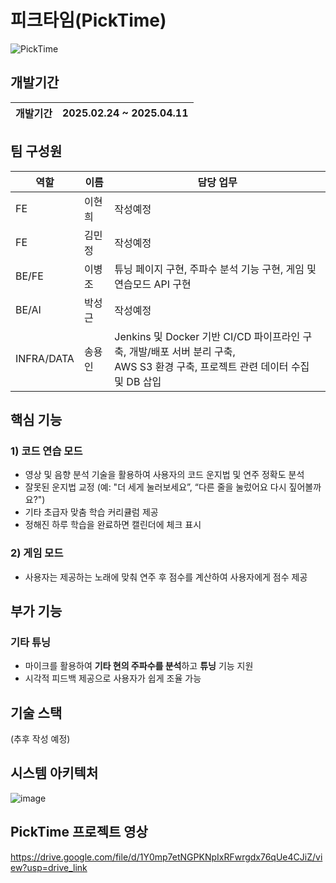 # 피크타임(PickTime)
![PickTime](https://github.com/user-attachments/assets/78dfd822-5b3a-4379-9e43-27793e99d1d1)

## 개발기간
| 개발기간 | 2025.02.24 ~ 2025.04.11 |
|----------|-------------------------|

## 팀 구성원
| 역할       | 이름   | 담당 업무 |
|------------|--------|---------------------------------------------------------------|
| FE         | 이현희 | 작성예정 |
| FE         | 김민정 | 작성예정 |
| BE/FE      | 이병조 | 튜닝 페이지 구현, 주파수 분석 기능 구현, 게임 및 연습모드 API 구현 |
| BE/AI      | 박성근 | 작성예정 |
| INFRA/DATA | 송용인 | Jenkins 및 Docker 기반 CI/CD 파이프라인 구축, 개발/배포 서버 분리 구축, <br>AWS S3 환경 구축, 프로젝트 관련 데이터 수집 및 DB 삽입 |

## 핵심 기능
### 1) **코드 연습 모드**
- 영상 및 음향 분석 기술을 활용하여 사용자의 코드 운지법 및 연주 정확도 분석
- 잘못된 운지법 교정 (예: "더 세게 눌러보세요”, “다른 줄을 눌렀어요 다시 짚어볼까요?")
- 기타 초급자 맞춤 학습 커리큘럼 제공
- 정해진 하루 학습을 완료하면 캘린더에 체크 표시
### 2) **게임 모드**
- 사용자는 제공하는 노래에 맞춰 연주 후 점수를 계산하여 사용자에게 점수 제공

## 부가 기능
### **기타 튜닝**
- 마이크를 활용하여 **기타 현의 주파수를 분석**하고 **튜닝** 기능 지원
- 시각적 피드백 제공으로 사용자가 쉽게 조율 가능

## 기술 스택
(추후 작성 예정)

## 시스템 아키텍처
![image](https://github.com/user-attachments/assets/7aa80af0-360d-47f4-9a9d-9580dd5ac818)

## PickTime 프로젝트 영상
https://drive.google.com/file/d/1Y0mp7etNGPKNpIxRFwrgdx76qUe4CJiZ/view?usp=drive_link

